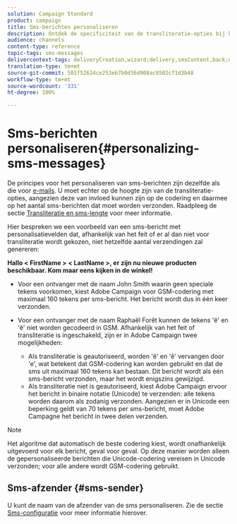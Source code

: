 ```yaml
---
solution: Campaign Standard
product: campaign
title: Sms-berichten personaliseren
description: Ontdek de specificiteit van de transliteratie-opties bij het personaliseren van sms-berichten.
audience: channels
content-type: reference
topic-tags: sms-messages
delivercontext-tags: deliveryCreation,wizard;delivery,smsContent,back;delivery,smsContent,back
translation-type: tm+mt
source-git-commit: 501f52624ce253eb7b0d36d908ac8502cf1d3b48
workflow-type: tm+mt
source-wordcount: '331'
ht-degree: 100%

---
```



# Sms-berichten personaliseren{#personalizing-sms-messages}

De principes voor het personaliseren van sms-berichten zijn dezelfde als die voor [e-mails](../../designing/using/personalization.md#inserting-a-personalization-field). U moet echter op de hoogte zijn van de transliteratie-opties, aangezien deze van invloed kunnen zijn op de codering en daarmee op het aantal sms-berichten dat moet worden verzonden. Raadpleeg de sectie [Transliteratie en sms-lengte](../../administration/using/configuring-sms-channel.md#sms-encoding--length-and-transliteration) voor meer informatie.

Hier bespreken we een voorbeeld van een sms-bericht met personalisatievelden dat, afhankelijk van het feit of er al dan niet voor transliteratie wordt gekozen, niet hetzelfde aantal verzendingen zal genereren:

**Hallo &lt; FirstName > &lt; LastName >, er zijn nu nieuwe producten beschikbaar. Kom maar eens kijken in de winkel!**

* Voor een ontvanger met de naam John Smith waarin geen speciale tekens voorkomen, kiest Adobe Campaign voor GSM-codering met maximaal 160 tekens per sms-bericht. Het bericht wordt dus in één keer verzonden.
* Voor een ontvanger met de naam Raphaël Forêt kunnen de tekens &#39;ë&#39; en &#39;ê&#39; niet worden gecodeerd in GSM. Afhankelijk van het feit of transliteratie is ingeschakeld, zijn er in Adobe Campaign twee mogelijkheden:

   * Als transliteratie is geautoriseerd, worden &#39;ë&#39; en &#39;ê&#39; vervangen door &#39;e&#39;, wat betekent dat GSM-codering kan worden gebruikt en dat de sms uit maximaal 160 tekens kan bestaan. Dit bericht wordt als één sms-bericht verzonden, maar het wordt enigszins gewijzigd.
   * Als transliteratie niet is geautoriseerd, kiest Adobe Campaign ervoor het bericht in binaire notatie (Unicode) te verzenden: alle tekens worden daarom als zodanig verzonden. Aangezien er in Unicode een beperking geldt van 70 tekens per sms-bericht, moet Adobe Campagne het bericht in twee delen verzenden.

>[!NOTE]
>
>Het algoritme dat automatisch de beste codering kiest, wordt onafhankelijk uitgevoerd voor elk bericht, geval voor geval. Op deze manier worden alleen de gepersonaliseerde berichten die Unicode-codering vereisen in Unicode verzonden; voor alle andere wordt GSM-codering gebruikt.

## Sms-afzender {#sms-sender}

U kunt de naam van de afzender van de sms personaliseren. Zie de sectie [Sms-configuratie](../../administration/using/configuring-sms-channel.md#configuring-sms-properties) voor meer informatie hierover.
